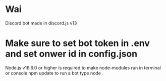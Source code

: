 # Wai
Discord bot made in discord.js v13
# Make sure to set bot token in .env and set onwer id in config.json

Node.js v16.6.0 or higher is required
to make node-modules run in terminal or console npm update
to run a bot type node .
